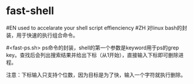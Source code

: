 # fast-shell
#EN
used to accelarate your shell script effienciency
#ZH
对linux bash的封装，用于快速的执行组合命令。

#<fast-ps.sh>
ps命令的封装，shell的第一个参数是keyword用于ps的grep key。查找后会列出搜索结果并给出下标（从1开始），直接输入下标即可删除进程。

注意：下标输入只支持个位数，因为目标是为了快，输入一个字符就执行删除。